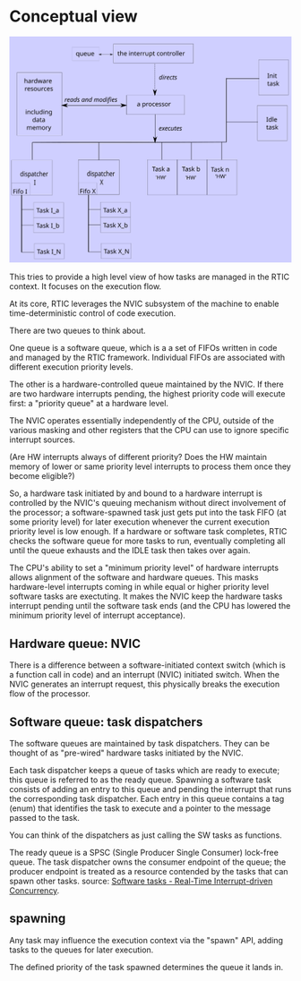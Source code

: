 # Conceptual view

![Conceptual execution model](./conceptual_execution_model.svg)

This tries to provide a high level view of how tasks are managed in
the RTIC context. It focuses on the execution flow.

At its core, RTIC leverages the NVIC subsystem of the machine to
enable time-deterministic control of code execution.

There are two queues to think about.

One queue is a software queue, which is a a set of FIFOs written in
code and managed by the RTIC framework. Individual FIFOs are
associated with different execution priority levels.

The other is a hardware-controlled queue maintained by the NVIC. If
there are two hardware interrupts pending, the highest priority code
will execute first: a "priority queue" at a hardware level.

The NVIC operates essentially independently of the CPU, outside of
the various masking and other registers that the CPU can use to ignore
specific interrupt sources.

(Are HW interrupts always of different priority? Does the HW maintain
memory of lower or same priority level interrupts to process them once
they become eligible?)

So, a hardware task initiated by and bound to a hardware interrupt is
controlled by the NVIC's queuing mechanism without direct involvement
of the processor; a software-spawned task just gets put into the task
FIFO (at some priority level) for later execution whenever the current
execution priority level is low enough. If a hardware or software task
completes, RTIC checks the software queue for more tasks to run,
eventually completing all until the queue exhausts and the IDLE task
then takes over again.

The CPU's ability to set a "minimum priority level" of hardware
interrupts allows alignment of the software and hardware queues. This
masks hardware-level interrupts coming in while equal or higher
priority level software tasks are exectuting. It makes the NVIC keep
the hardware tasks interrupt pending until the software task ends (and
the CPU has lowered the minimum priority level of interrupt acceptance).

## Hardware queue: NVIC

There is a difference between a software-initiated context switch
(which is a function call in code) and an interrupt (NVIC) initiated
switch. When the NVIC generates an interrupt request, this physically
breaks the execution flow of the processor.

## Software queue: task dispatchers

The software queues are maintained by task dispatchers. They can be
thought of as "pre-wired" hardware tasks initiated by the NVIC.

Each task dispatcher keeps a queue of tasks which are ready to
execute; this queue is referred to as the ready queue. Spawning a
software task consists of adding an entry to this queue and pending
the interrupt that runs the corresponding task dispatcher. Each entry
in this queue contains a tag (enum) that identifies the task to
execute and a pointer to the message passed to the task.

You can think of the dispatchers as just calling the SW tasks as
functions.

The ready queue is a SPSC (Single Producer Single Consumer) lock-free
queue. The task dispatcher owns the consumer endpoint of the queue;
the producer endpoint is treated as a resource contended by the tasks
that can spawn other tasks.  source: [Software tasks - Real-Time
Interrupt-driven
Concurrency](https://rtic.rs/0.5/book/en/internals/tasks.html).

## spawning

Any task may influence the execution context via the "spawn" API,
adding tasks to the queues for later execution.

The defined priority of the task spawned determines the queue it lands
in.
